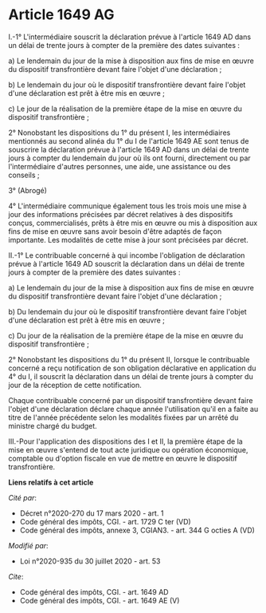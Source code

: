 # Article 1649 AG

I.-1° L'intermédiaire souscrit la déclaration prévue à l'article 1649 AD dans un délai de trente jours à compter de la
première des dates suivantes :

a) Le lendemain du jour de la mise à disposition aux fins de mise en œuvre du dispositif transfrontière devant faire l'objet
d'une déclaration ;

b) Le lendemain du jour où le dispositif transfrontière devant faire l'objet d'une déclaration est prêt à être mis en œuvre ;

c) Le jour de la réalisation de la première étape de la mise en œuvre du dispositif transfrontière ;

2° Nonobstant les dispositions du 1° du présent I, les intermédiaires mentionnés au second alinéa du 1° du I de l'article
1649 AE sont tenus de souscrire la déclaration prévue à l'article 1649 AD dans un délai de trente jours à compter du
lendemain du jour où ils ont fourni, directement ou par l'intermédiaire d'autres personnes, une aide, une assistance ou des
conseils ;

3° (Abrogé)

4° L'intermédiaire communique également tous les trois mois une mise à jour des informations précisées par décret relatives à
des dispositifs conçus, commercialisés, prêts à être mis en œuvre ou mis à disposition aux fins de mise en œuvre sans avoir
besoin d'être adaptés de façon importante. Les modalités de cette mise à jour sont précisées par décret.

II.-1° Le contribuable concerné à qui incombe l'obligation de déclaration prévue à l'article 1649 AD souscrit la déclaration
dans un délai de trente jours à compter de la première des dates suivantes :

a) Le lendemain du jour de la mise à disposition aux fins de mise en œuvre du dispositif transfrontière devant faire l'objet
d'une déclaration ;

b) Du lendemain du jour où le dispositif transfrontière devant faire l'objet d'une déclaration est prêt à être mis en œuvre ;

c) Du jour de la réalisation de la première étape de la mise en œuvre du dispositif transfrontière ;

2° Nonobstant les dispositions du 1° du présent II, lorsque le contribuable concerné a reçu notification de son obligation
déclarative en application du 4° du I, il souscrit la déclaration dans un délai de trente jours à compter du jour de la
réception de cette notification.

Chaque contribuable concerné par un dispositif transfrontière devant faire l'objet d'une déclaration déclare chaque année
l'utilisation qu'il en a faite au titre de l'année précédente selon les modalités fixées par un arrêté du ministre chargé du
budget.

III.-Pour l'application des dispositions des I et II, la première étape de la mise en œuvre s'entend de tout acte juridique
ou opération économique, comptable ou d'option fiscale en vue de mettre en œuvre le dispositif transfrontière.

**Liens relatifs à cet article**

_Cité par_:

  - Décret n°2020-270 du 17 mars 2020 - art. 1
  - Code général des impôts, CGI. - art. 1729 C ter (VD)
  - Code général des impôts, annexe 3, CGIAN3. - art. 344 G octies A (VD)

_Modifié par_:

  - Loi n°2020-935 du 30 juillet 2020 - art. 53

_Cite_:

  - Code général des impôts, CGI. - art. 1649 AD
  - Code général des impôts, CGI. - art. 1649 AE (V)
